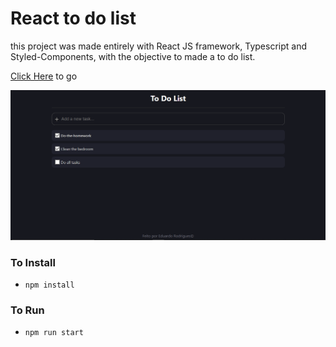 # React to do list

this project was made entirely with React JS framework, Typescript and Styled-Components, with the objective to made a to do list.

[Click Here](https://reac-to-do-list.netlify.app) to go

![App Images](/src/assets/1.png) 









### To Install

- `npm install`

### To Run
- `npm run start`
